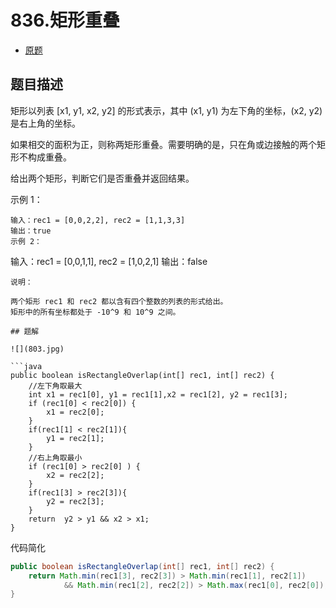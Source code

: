 # 836.矩形重叠

* [原题](https://leetcode-cn.com/problems/rectangle-overlap/)

## 题目描述

矩形以列表 [x1, y1, x2, y2] 的形式表示，其中 (x1, y1) 为左下角的坐标，(x2, y2) 是右上角的坐标。

如果相交的面积为正，则称两矩形重叠。需要明确的是，只在角或边接触的两个矩形不构成重叠。

给出两个矩形，判断它们是否重叠并返回结果。

示例 1：
```
输入：rec1 = [0,0,2,2], rec2 = [1,1,3,3]
输出：true
示例 2：
```
输入：rec1 = [0,0,1,1], rec2 = [1,0,2,1]
输出：false
```
说明：

两个矩形 rec1 和 rec2 都以含有四个整数的列表的形式给出。
矩形中的所有坐标都处于 -10^9 和 10^9 之间。

## 题解

![](803.jpg)

```java
public boolean isRectangleOverlap(int[] rec1, int[] rec2) {
    //左下角取最大
    int x1 = rec1[0], y1 = rec1[1],x2 = rec1[2], y2 = rec1[3];
    if (rec1[0] < rec2[0]) {
        x1 = rec2[0];
    }
    if(rec1[1] < rec2[1]){
        y1 = rec2[1];
    }
    //右上角取最小
    if (rec1[0] > rec2[0] ) {
        x2 = rec2[2];
    }
    if(rec1[3] > rec2[3]){
        y2 = rec2[3];
    }
    return  y2 > y1 && x2 > x1;
}
```

代码简化

```java
public boolean isRectangleOverlap(int[] rec1, int[] rec2) {
    return Math.min(rec1[3], rec2[3]) > Math.min(rec1[1], rec2[1])
            && Math.min(rec1[2], rec2[2]) > Math.max(rec1[0], rec2[0]);
}

```